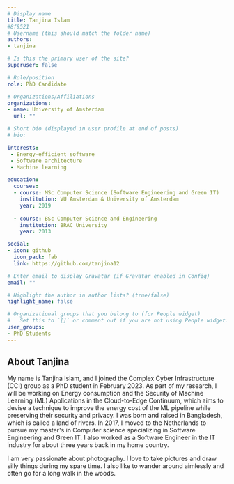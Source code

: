 ```yaml
---
# Display name
title: Tanjina Islam
#8f9521
# Username (this should match the folder name)
authors:
- tanjina

# Is this the primary user of the site?
superuser: false

# Role/position
role: PhD Candidate

# Organizations/Affiliations
organizations:
- name: University of Amsterdam
  url: ""

# Short bio (displayed in user profile at end of posts)
# bio: 

interests:
 - Energy-efficient software
 - Software architecture
 - Machine learning

education:
  courses:
  - course: MSc Computer Science (Software Engineering and Green IT)
    institution: VU Amsterdam & University of Amsterdam
    year: 2019
    
  - course: BSc Computer Science and Engineering
    institution: BRAC University
    year: 2013

social:
- icon: github
  icon_pack: fab
  link: https://github.com/tanjina12

# Enter email to display Gravatar (if Gravatar enabled in Config)
email: ""

# Highlight the author in author lists? (true/false)
highlight_name: false

# Organizational groups that you belong to (for People widget)
#   Set this to `[]` or comment out if you are not using People widget.
user_groups:
- PhD Students
---
```


<h2> About Tanjina </h2>
<p> My name is Tanjina Islam, and I joined the Complex Cyber Infrastructure (CCI) group as a PhD student in February 2023. As part of my research, I will be working on Energy consumption and the Security of Machine Learning (ML) Applications in the Cloud-to-Edge Continuum, which aims to devise a technique to improve the energy cost of the ML pipeline while preserving their security and privacy. I was born and raised in Bangladesh, which is called a land of rivers. In 2017, I moved to the Netherlands to pursue my master's in Computer science specializing in Software Engineering and Green IT.  I also worked as a Software Engineer in the IT industry for about three years back in my home country. 
 </p>

<p> I am very passionate about photography. I love to take pictures and draw silly things during my spare time. I also like to wander around aimlessly and often go for a long walk in the woods.  
</p> 
